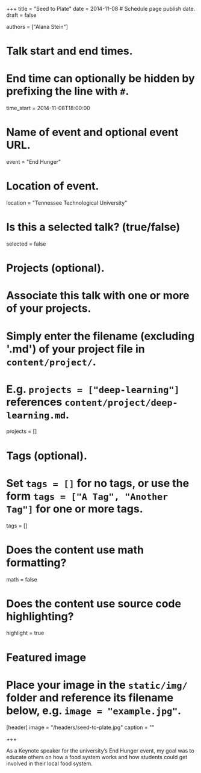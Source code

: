 +++
title = "Seed to Plate"
date = 2014-11-08  # Schedule page publish date.
draft = false

authors = ["Alana Stein"]

# Talk start and end times.
#   End time can optionally be hidden by prefixing the line with `#`.
time_start = 2014-11-08T18:00:00

# Name of event and optional event URL.
event = "End Hunger"

# Location of event.
location = "Tennessee Technological University"

# Is this a selected talk? (true/false)
selected = false

# Projects (optional).
#   Associate this talk with one or more of your projects.
#   Simply enter the filename (excluding '.md') of your project file in `content/project/`.
#   E.g. `projects = ["deep-learning"]` references `content/project/deep-learning.md`.
projects = []

# Tags (optional).
#   Set `tags = []` for no tags, or use the form `tags = ["A Tag", "Another Tag"]` for one or more tags.
tags = []

# Does the content use math formatting?
math = false

# Does the content use source code highlighting?
highlight = true

# Featured image
# Place your image in the `static/img/` folder and reference its filename below, e.g. `image = "example.jpg"`.
[header]
image = "/headers/seed-to-plate.jpg"
caption = ""

+++

As a Keynote speaker for the university’s End Hunger event, my goal was to educate others on how a food system
works and how students could get involved in their local food system.
